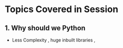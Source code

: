 
# Topics Covered in Session

## 1. Why should we Python 
- Less Complexity , huge inbuilt libraries , 
